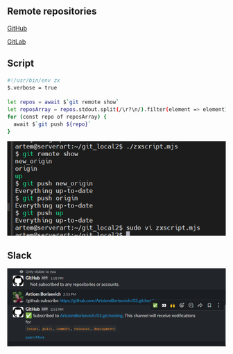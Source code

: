 ## Remote repositories

[GitHub](https://github.com/ArtsiomBorisevich/03.git.hosting)

[GitLab](https://gitlab.com/borisevich1/03.git.hosting)

## Script
```bash
#!/usr/bin/env zx
$.verbose = true

let repos = await $`git remote show`
let reposArray = repos.stdout.split(/\r?\n/).filter(element => element)
for (const repo of reposArray) {
  await $`git push ${repo}`
}
```

![script](Script.png)


## Slack

![slack](Slack.png)

